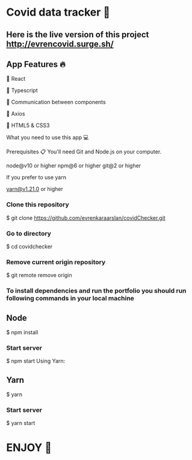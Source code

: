 # Covid data tracker :syringe:

## Here is the live version of this project http://evrencovid.surge.sh/

## App Features :fire:
:rocket:  React

:rocket:  Typescript

:rocket:  Communication between components 

:rocket:  Axios

:rocket:  HTML5 & CSS3

What you need to use this app 💻 

Prerequisites 📋
You'll need Git and Node.js on your computer.

node@v10  or higher 
npm@6  or higher
git@2  or higher 

If you prefer to use yarn

yarn@v1.21.0 or higher

### Clone this repository
$ git clone https://github.com/evrenkaraarslan/covidChecker.git

### Go to directory
$ cd covidchecker

### Remove current origin repository
$ git remote remove origin

### To install dependencies and run the portfolio you should run following commands in your local machine

## Node
$ npm install

### Start server
$ npm start
Using Yarn:

## Yarn
$ yarn

### Start server
$ yarn start 

# ENJOY 🥳
